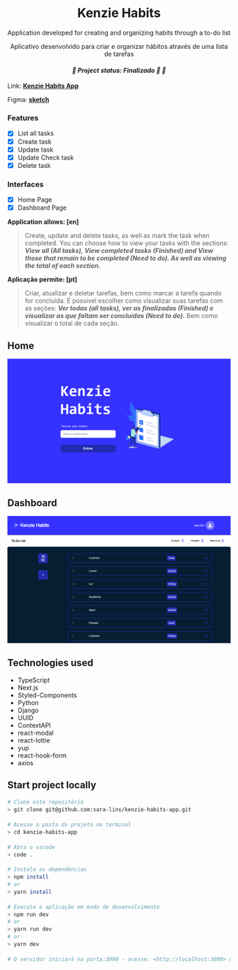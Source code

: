 **<h1 align="center">Kenzie Habits</h1>**

 <p align="center">Application developed for creating and organizing habits through a to-do list</p>

<p align="center">Aplicativo desenvolvido para criar e organizar hábitos através de uma lista de tarefas</p>

_<h4 align="center">🚧 **Project status:** Finalizado 🚀 🚧</h4>_

Link: **[Kenzie Habits App](https://kenzie-habits-app.vercel.app/)**

Figma: **[sketch](https://www.figma.com/file/CymU7R7WFNDB9m7Eu47Ue6/Kenzie-Habits?node-id=0%3A1&t=bLAevjxerWLj53fz-1)**

### **Features**

- [x] List all tasks
- [x] Create task
- [x] Update task
- [x] Update Check task
- [x] Delete task

### **Interfaces**

- [x] Home Page
- [x] Dashboard Page

**Application allows: [en]**

> Create, update and delete tasks, as well as mark the task when completed. You can choose how to view your tasks with the sections: **_View all (All tasks), View completed tasks (Finished) and View those that remain to be completed (Need to do). As well as viewing the total of each section._**

**Aplicação permite: [pt]**

> Criar, atualizar e deletar tarefas, bem como marcar a tarefa quando for concluída. É possível escolher como visualizar suas tarefas com as seções: **_Ver todas (all tasks), ver as finalizadas (Finished) e visualizar as que faltam ser concluídas (Need to do)_.** Bem como visualizar o total de cada seção.

## Home

![App Interface Home](/public/kenzie-img1.png)

## Dashboard

![App Interface Dashboard](/public/kenziefront2.png)

## Technologies used

- TypeScript
- Next.js
- Styled-Components
- Python
- Django
- UUID
- ContextAPI
- react-modal
- react-lottie
- yup
- react-hook-form
- axios

## Start project locally

```bash
# Clone este repositório
> git clone git@github.com:sara-lins/kenzie-habits-app.git

# Acesse a pasta do projeto no terminal
> cd kenzie-habits-app

# Abra o vscode
> code .

# Instale as dependências
> npm install
# or
> yarn install

# Execute a aplicação em modo de desenvolvimento
> npm run dev
# or
> yarn run dev
# or
> yarn dev

# O servidor iniciará na porta:3000 - acesse: <http://localhost:3000> ou na porta indicada no terminal
```
